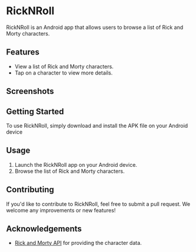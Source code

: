 # RickNRoll

RickNRoll is an Android app that allows users to browse a list of Rick and Morty characters.

## Features

- View a list of Rick and Morty characters.
- Tap on a character to view more details.

## Screenshots



## Getting Started

To use RickNRoll, simply download and install the APK file on your Android device

## Usage

1. Launch the RickNRoll app on your Android device.
2. Browse the list of Rick and Morty characters.

## Contributing

If you'd like to contribute to RickNRoll, feel free to submit a pull request. We welcome any improvements or new features!



## Acknowledgements

- [Rick and Morty API](https://rickandmortyapi.com/) for providing the character data.
  
